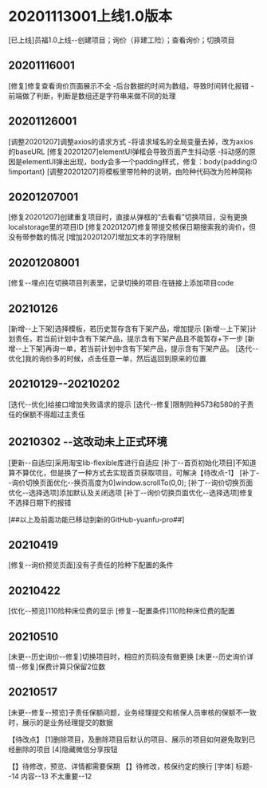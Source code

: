 # 20201113001上线1.0版本
[已上线]员福1.0上线--创建项目；询价（非建工险）；查看询价；切换项目

## 20201116001
[修复]修复查看询价页面展示不全
    -后台数据的时间为数组，导致时间转化报错
    -前端做了判断，判断是数组还是字符串来做不同的处理

## 20201126001
[调整20201207]调整axios的请求方式
    -将请求域名的全局变量去掉，改为axios的baseURL
[修复20201207]elementUI弹框会导致页面产生抖动感
    -抖动感的原因是elementUI弹出出现，body会多一个padding样式，修复：body{padding:0 !important}
[调整20201207]将模板里带险种的说明，由险种代码改为险种简称

## 20201207001
[修复20201207]创建重复项目时，直接从弹框的“去看看”切换项目，没有更换localstorage里的项目ID
[修复20201207]修复带提交核保日期搜索我的询价，但没有带参数的情况
[增加20201207]增加文本的字符限制

## 20201208001
[修复--埋点]在切换项目列表里，记录切换的项目:在链接上添加项目code

## 20210126
[新增--上下架]选择模板，若历史暂存含有下架产品，增加提示
[新增--上下架]计划责任，若当前计划中含有下架产品，提示含有下架产品且不能暂存+下一步
[新增--上下架]再询一单，若当前计划中含有下架产品，提示含有下架产品。
[迭代--优化]我的询价多的时候，点击任意一单，然后返回到原来的位置

## 20210129--20210202
[迭代--优化]给接口增加失败请求的提示
[迭代--修复]限制险种573和580的子责任的保额不得超过主责任

## 20210302 --这改动未上正式环境
[更新--自适应]采用淘宝lib-flexible库进行自适应
[补丁--首页初始化项目]不知道算不算优化，但是换了一种方式去实现首页获取项目，可解决【待改点-1】
[补丁--询价切换页面优化--换页高度为0]window.scrollTo(0,0);
[补丁--询价切换页面优化--选择选项]添加默认及关闭选项
[补丁--询价切换页面优化--选择选项]修复不选择日期下的报错

[##以上及前面功能已移动到新的GitHub-yuanfu-pro##]

## 20210419
[修复--询价预览页面]没有子责任的险种下配置的条件

## 20210422
[优化--预览]110险种床位费的显示
[修复--配置条件]110险种床位费的配置

## 20210510
[未更--历史询价--修复]切换项目时，相应的页码没有做更换
[未更--历史询价详情--修复]保费计算只保留2位数

## 20210517
[未更--修复--预览]子责任保额问题，业务经理提交和核保人员审核的保额不一致时，展示的是业务经理提交的数据

【待改点】
[1]删除项目，及删除项目后默认的项目、展示的项目如何避免取到已经删除的项目
[4]隐藏微信分享按钮

【】待修改，预览、详情都需要保期
【】待修改，核保约定的换行
[字体]
标题--14
内容--13
不太重要--12